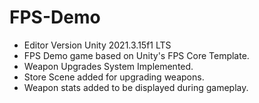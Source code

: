 # FPS-Demo
 
- Editor Version Unity 2021.3.15f1 LTS
- FPS Demo game based on Unity's FPS Core Template.
- Weapon Upgrades System Implemented.
- Store Scene added for upgrading weapons.
- Weapon stats added to be displayed during gameplay.
